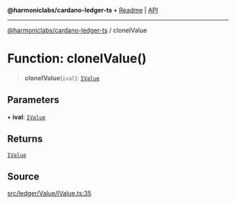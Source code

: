 **@harmoniclabs/cardano-ledger-ts** • [Readme](../Introduction) \| [API](../globals)

***

[@harmoniclabs/cardano-ledger-ts](../Introduction) / cloneIValue

# Function: cloneIValue()

> **cloneIValue**(`ival`): [`IValue`](../type-aliases/IValue)

## Parameters

• **ival**: [`IValue`](../type-aliases/IValue)

## Returns

[`IValue`](../type-aliases/IValue)

## Source

[src/ledger/Value/IValue.ts:35](https://github.com/HarmonicLabs/cardano-ledger-ts/blob/d1659b0/src/ledger/Value/IValue.ts#L35)
